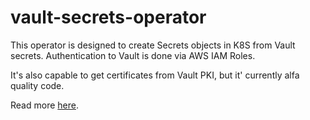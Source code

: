 # vault-secrets-operator

This operator is designed to create Secrets objects in K8S from Vault secrets. Authentication to Vault is done via AWS IAM Roles.

It's also capable to get certificates from Vault PKI, but it' currently alfa quality code.

Read more [here](https://vault-secrets-operator.readthedocs.io/en/latest/).
